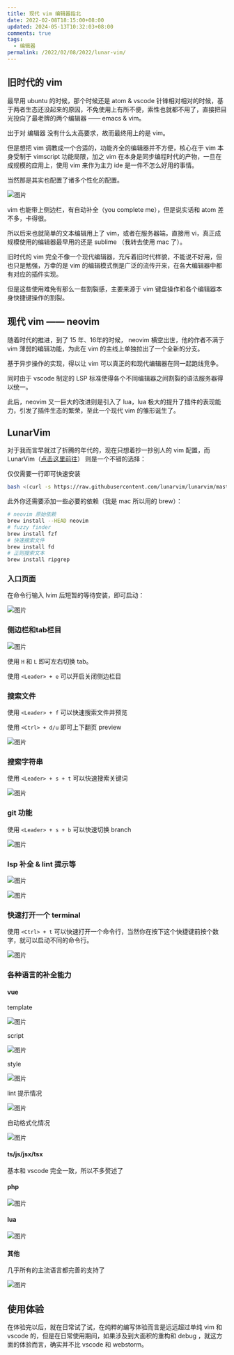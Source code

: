 ```yaml
---
title: 现代 vim 编辑器指北
date: 2022-02-08T18:15:00+08:00
updated: 2024-05-13T10:32:03+08:00
comments: true
tags:
  - 编辑器
permalink: /2022/02/08/2022/lunar-vim/
---
```


## 旧时代的 vim

最早用 ubuntu 的时候，那个时候还是 atom & vscode 针锋相对相对的时候，基于两者生态还没起来的原因，不免使用上有所不便，索性也就都不用了，直接把目光投向了最老牌的两个编辑器 —— emacs & vim。

出于对 编辑器 没有什么太高要求，故而最终用上的是 vim。

但是想把 vim 调教成一个合适的，功能齐全的编辑器并不方便，核心在于 vim 本身受制于 vimscript 功能局限，加之 vim 在本身是同步编程时代的产物，一旦在成规模的应用上，使用 vim 来作为主力 ide 是一件不怎么好用的事情。

<!-- more -->

当然那是其实也配置了诸多个性化的配置。

![图片](https://cdn.iceprosurface.com/upload/md/2022-02-08/102713-6TvYSU.png)


vim 也能带上侧边栏，有自动补全（you complete me），但是说实话和 atom 差不多，卡得很。

所以后来也就简单的文本编辑用上了 vim，或者在服务器端，直接用 vi，真正成规模使用的编辑器最早用的还是 sublime （我转去使用 mac 了）。

旧时代的 vim 完全不像一个现代编辑器，充斥着旧时代样貌，不能说不好用，但也只是勉强，万幸的是 vim 的编辑模式倒是广泛的流传开来，在各大编辑器中都有对应的插件实现。

但是这些使用难免有那么一些割裂感，主要来源于 vim 键盘操作和各个编辑器本身快捷键操作的割裂。

## 现代 vim —— neovim

随着时代的推进，到了 15 年、16年的时候， neovim 横空出世，他的作者不满于 vim 薄弱的编辑功能，为此在 vim 的主线上单独拉出了一个全新的分支。

基于异步操作的实现，得以让 vim 可以真正的和现代编辑器在同一起跑线竞争。

同时由于 vscode 制定的 LSP 标准使得各个不同编辑器之间割裂的语法服务器得以统一。

此后，neovim 又一巨大的改进则是引入了 lua，lua 极大的提升了插件的表现能力，引发了插件生态的繁荣，至此一个现代 vim 的雏形诞生了。

## LunarVim

对于我而言早就过了折腾的年代的，现在只想着抄一抄别人的 vim 配置，而 LunarVim（[点击这里前往](https://www.lunarvim.org/)） 则是一个不错的选择：

仅仅需要一行即可快速安装

```bash
bash <(curl -s https://raw.githubusercontent.com/lunarvim/lunarvim/master/utils/installer/install.sh)
```

此外你还需要添加一些必要的依赖（我是 mac 所以用的 brew）：

```bash
# neovim 原始依赖
brew install --HEAD neovim
# fuzzy finder
brew install fzf
# 快速搜索文件
brew install fd
# 正则搜索文本
brew install ripgrep
```

### 入口页面

在命令行输入 lvim 后短暂的等待安装，即可启动：

![图片](https://cdn.iceprosurface.com/upload/md/2022-02-08/104648-qyfhIV.png)

### 侧边栏和tab栏目

![图片](https://cdn.iceprosurface.com/upload/md/2022-02-08/104504-wEqDQL.png)

使用 `H` 和 `L`  即可左右切换 tab。

使用 `<Leader> + e` 可以开启关闭侧边栏目

### 搜索文件

使用 `<Leader> + f` 可以快速搜索文件并预览

使用 `<Ctrl> + d/u` 即可上下翻页 preview

![图片](https://cdn.iceprosurface.com/upload/md/2022-02-08/105046-L1WVfa.png)


### 搜索字符串

使用 `<Leader> + s + t` 可以快速搜索关键词

![图片](https://cdn.iceprosurface.com/upload/md/2022-02-08/112142-wuzJFR.png)

### git 功能

使用 `<Leader> + s + b` 可以快速切换 branch

![图片](https://cdn.iceprosurface.com/upload/md/2022-02-08/132155-IsNMKG.png)

### lsp 补全 & lint 提示等

![图片](https://cdn.iceprosurface.com/upload/md/2022-02-08/133206-9iPi5z.png)

![图片](https://cdn.iceprosurface.com/upload/md/2022-02-08/133243-KbCKFt.png)


### 快速打开一个 terminal

使用 `<Ctrl> + t` 可以快速打开一个命令行，当然你在按下这个快捷键前按个数字，就可以启动不同的命令行。

![图片](https://cdn.iceprosurface.com/upload/md/2022-02-11/171726-VpqvKj.png)


### 各种语言的补全能力

#### vue

template

![图片](https://cdn.iceprosurface.com/upload/md/2022-02-11/171826-bgXiwr.png)

script

![图片](https://cdn.iceprosurface.com/upload/md/2022-02-11/171944-e7PPFD.png)

style

![图片](https://cdn.iceprosurface.com/upload/md/2022-02-11/172012-yj4aH9.png)

lint 提示情况

![图片](https://cdn.iceprosurface.com/upload/md/2022-02-11/172033-C6bPOr.png)

自动格式化情况

![图片](https://cdn.iceprosurface.com/upload/md/2022-02-11/172104-YXfXjK.png)


#### ts/js/jsx/tsx

基本和 vscode 完全一致，所以不多赘述了


#### php


![图片](https://cdn.iceprosurface.com/upload/md/2022-02-11/172332-hIuRmH.png)


#### lua

![图片](https://cdn.iceprosurface.com/upload/md/2022-02-11/172658-RRTWcL.png)


#### 其他

几乎所有的主流语言都完善的支持了

![图片](https://cdn.iceprosurface.com/upload/md/2022-02-11/172536-zy3mkp.png)


## 使用体验

在体验完以后，就在日常试了试，在纯粹的编写体验而言是远远超过单纯 vim 和 vscode 的，但是在日常使用期间，如果涉及到大面积的重构和 debug ，就这方面的体验而言，确实并不比 vscode 和 webstorm。